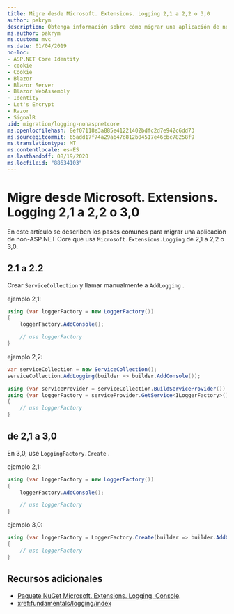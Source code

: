 ```yaml
---
title: Migre desde Microsoft. Extensions. Logging 2,1 a 2,2 o 3,0
author: pakrym
description: Obtenga información sobre cómo migrar una aplicación de non-ASP.NET Core que usa Microsoft. Extensions. Logging de 2,1 a 2,2 o 3,0.
ms.author: pakrym
ms.custom: mvc
ms.date: 01/04/2019
no-loc:
- ASP.NET Core Identity
- cookie
- Cookie
- Blazor
- Blazor Server
- Blazor WebAssembly
- Identity
- Let's Encrypt
- Razor
- SignalR
uid: migration/logging-nonaspnetcore
ms.openlocfilehash: 8ef07118e3a885e41221402bdfc2d7e942c6dd73
ms.sourcegitcommit: 65add17f74a29a647d812b04517e46cbc78258f9
ms.translationtype: MT
ms.contentlocale: es-ES
ms.lasthandoff: 08/19/2020
ms.locfileid: "88634103"
---
```

# <a name="migrate-from-microsoftextensionslogging-21-to-22-or-30"></a>Migre desde Microsoft. Extensions. Logging 2,1 a 2,2 o 3,0

En este artículo se describen los pasos comunes para migrar una aplicación de non-ASP.NET Core que usa `Microsoft.Extensions.Logging` de 2,1 a 2,2 o 3,0.

## <a name="21-to-22"></a>2.1 a 2.2

Crear `ServiceCollection` y llamar manualmente a `AddLogging` .

ejemplo 2,1:

```csharp
using (var loggerFactory = new LoggerFactory())
{
    loggerFactory.AddConsole();

    // use loggerFactory
}
```

ejemplo 2,2:

```csharp
var serviceCollection = new ServiceCollection();
serviceCollection.AddLogging(builder => builder.AddConsole());

using (var serviceProvider = serviceCollection.BuildServiceProvider())
using (var loggerFactory = serviceProvider.GetService<ILoggerFactory>())
{
    // use loggerFactory
}
```

## <a name="21-to-30"></a>de 2,1 a 3,0

En 3,0, use `LoggingFactory.Create` .

ejemplo 2,1:

```csharp
using (var loggerFactory = new LoggerFactory())
{
    loggerFactory.AddConsole();

    // use loggerFactory
}
```

ejemplo 3,0:

```csharp
using (var loggerFactory = LoggerFactory.Create(builder => builder.AddConsole()))
{
    // use loggerFactory
}
```

## <a name="additional-resources"></a>Recursos adicionales

* [Paquete NuGet Microsoft. Extensions. Logging. Console](https://www.nuget.org/packages/Microsoft.Extensions.Logging.Console/).
* <xref:fundamentals/logging/index>
